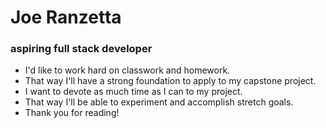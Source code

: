 <!-- This is a Markdown Language file. In it:

Write your name in a large font
Write a subheading about you in a smaller font
Create a list that explains your goals for this course -->

# Joe Ranzetta
### aspiring full stack developer

- I'd like to work hard on classwork and homework.
- That way I'll have a strong foundation to apply to my capstone project.
- I want to devote as much time as I can to my project.
- That way I'll be able to experiment and accomplish stretch goals.
- Thank you for reading!
